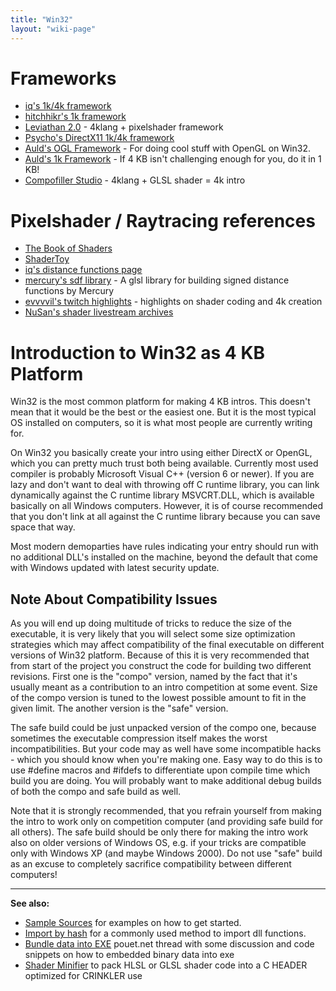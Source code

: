 ```yaml
---
title: "Win32"
layout: "wiki-page"
---
```


# Frameworks

* [iq's 1k/4k framework](https://github.com/in4k/isystem1k4k)
* [hitchhikr's 1k framework](https://github.com/in4k/1K-D3D-SW-OGL-FrameWorks)
* [Leviathan 2.0](https://github.com/armak/Leviathan-2.0) - 4klang + pixelshader framework
* [Psycho's DirectX11 1k/4k framework](https://github.com/psycholns/TinyDX11)
* [Auld's OGL Framework](aulds-ogl-framework) - For doing cool stuff with OpenGL on Win32.
* [Auld's 1k Framework](https://github.com/in4k/1K_FrameWork_VC2005) - If 4 KB isn't challenging enough for you, do it in 1 KB!
* [Compofiller Studio](http://www.kameli.net/compofillerstudio/) - 4klang + GLSL shader = 4k intro

# Pixelshader / Raytracing references

* [The Book of Shaders](https://thebookofshaders.com/)
* [ShaderToy](http://shadertoy.com)
* [iq's distance functions page](https://www.iquilezles.org/www/articles/distfunctions/distfunctions.htm)
* [mercury's sdf library](http://mercury.sexy/hg_sdf/) - A glsl library for building signed distance functions by Mercury
* [evvvvil's twitch highlights](https://www.twitch.tv/evvvvil_/videos) - highlights on shader coding and 4k creation
* [NuSan's shader livestream archives](https://www.youtube.com/channel/UCdiiD1ukw39XTRj9h6LKCeQ/videos)

# Introduction to Win32 as 4 KB Platform

Win32 is the most common platform for making 4 KB intros. This doesn't mean that it would be the best or the easiest one. But it is the most typical OS installed on computers, so it is what most people are currently writing for.

On Win32 you basically create your intro using either DirectX or OpenGL, which you can pretty much trust both being available. Currently most used compiler is probably Microsoft Visual C++ (version 6 or newer). If you are lazy and don't want to deal with throwing off C runtime library, you can link dynamically against the C runtime library MSVCRT.DLL, which is available basically on all Windows computers. However, it is of course recommended that you don't link at all against the C runtime library because you can save space that way.

Most modern demoparties have rules indicating your entry should run with no additional DLL's installed on the machine, beyond the default that come with Windows updated with latest security update.

## Note About Compatibility Issues

As you will end up doing multitude of tricks to reduce the size of the executable, it is very likely that you will select some size optimization strategies which may affect compatibility of the final executable on different versions of Win32 platform. Because of this it is very recommended that from start of the project you construct the code for building two different revisions. First one is the "compo" version, named by the fact that it's usually meant as a contribution to an intro competition at some event. Size of the compo version is tuned to the lowest possible amount to fit in the given limit. The another version is the "safe" version.

The safe build could be just unpacked version of the compo one, because sometimes the executable compression itself makes the worst incompatibilities. But your code may as well have some incompatible hacks - which you should know when you're making one. Easy way to do this is to use #define macros and #ifdefs to differentiate upon compile time which build you are doing. You will probably want to make additional debug builds of both the compo and safe build as well.

Note that it is strongly recommended, that you refrain yourself from making the intro to work only on competition computer (and providing safe build for all others). The safe build should be only there for making the intro work also on older versions of Windows OS, e.g. if your tricks are compatible only with Windows XP (and maybe Windows 2000). Do not use "safe" build as an excuse to completely sacrifice compatibility between different computers!

* * *

**See also:**

*   [Sample Sources](sample-sources) for examples on how to get started.
*   [Import by hash](import-by-hash) for a commonly used method to import dll functions.
*   [Bundle data into EXE](http://www.pouet.net/topic.php?which=7376) pouet.net thread with some discussion and code snippets on how to embedded binary data into exe
*   [Shader Minifier](http://www.ctrl-alt-test.fr/glsl-minifier/) to pack HLSL or GLSL shader code into a C HEADER optimized for CRINKLER use

